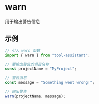 # warn

用于输出警告信息

## 示例

```javascript
// 引入 warn 函数
import { warn } from "tool-assistant";

// 要输出警告的项目名称
const projectName = "MyProject";

// 警告消息
const message = "Something went wrong!";

// 输出警告
warn(projectName, message);
```
